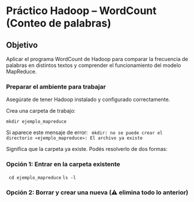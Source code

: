 # Práctico Hadoop – WordCount (Conteo de palabras)

## Objetivo

Aplicar el programa WordCount de Hadoop para comparar la frecuencia de palabras en distintos textos y comprender el funcionamiento del modelo MapReduce.

### Preparar el ambiente para trabajar

Asegúrate de tener Hadoop instalado y configurado correctamente.

Crea una carpeta de trabajo:

`mkdir ejemplo_mapreduce`

Si aparece este mensaje de error:
` mkdir: no se puede crear el directorio «ejemplo_mapreduce»: El archivo ya existe`

Significa que la carpeta ya existe. Podés resolverlo de dos formas:

### Opción 1: Entrar en la carpeta existente

` cd ejemplo_mapreduce`
`ls -l `

### Opción 2: Borrar y crear una nueva (⚠️ elimina todo lo anterior)

` `

### 

` `
` `
` `
` `
` `

